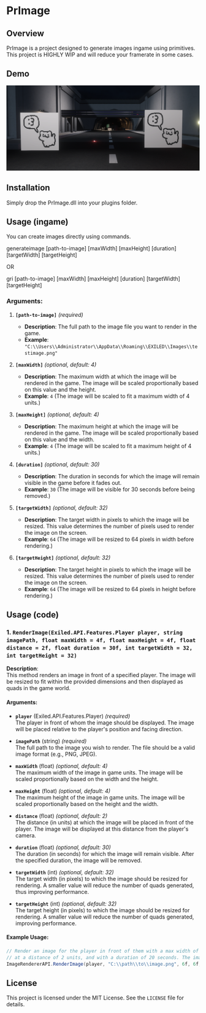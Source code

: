 # PrImage

## Overview
PrImage is a project designed to generate images ingame using primitives. This project is HIGHLY WIP and will reduce your framerate in some cases.

## Demo
![Plugin Demo](./demo.png)

## Installation
Simply drop the PrImage.dll into your plugins folder.

## Usage (ingame)
You can create images directly using commands.

generateimage [path-to-image] [maxWidth] [maxHeight] [duration] [targetWidth] [targetHeight]

OR

gri [path-to-image] [maxWidth] [maxHeight] [duration] [targetWidth] [targetHeight]

### Arguments:

1. **`[path-to-image]`** _(required)_
   - **Description**: The full path to the image file you want to render in the game.
   - **Example**: `"C:\\Users\\Administrator\\AppData\\Roaming\\EXILED\\Images\\testimage.png"`

2. **`[maxWidth]`** _(optional, default: 4)_
   - **Description**: The maximum width at which the image will be rendered in the game. The image will be scaled proportionally based on this value and the height.
   - **Example**: `4` (The image will be scaled to fit a maximum width of 4 units.)

3. **`[maxHeight]`** _(optional, default: 4)_
   - **Description**: The maximum height at which the image will be rendered in the game. The image will be scaled proportionally based on this value and the width.
   - **Example**: `4` (The image will be scaled to fit a maximum height of 4 units.)

4. **`[duration]`** _(optional, default: 30)_
   - **Description**: The duration in seconds for which the image will remain visible in the game before it fades out.
   - **Example**: `30` (The image will be visible for 30 seconds before being removed.)

5. **`[targetWidth]`** _(optional, default: 32)_
   - **Description**: The target width in pixels to which the image will be resized. This value determines the number of pixels used to render the image on the screen.
   - **Example**: `64` (The image will be resized to 64 pixels in width before rendering.)

6. **`[targetHeight]`** _(optional, default: 32)_
   - **Description**: The target height in pixels to which the image will be resized. This value determines the number of pixels used to render the image on the screen.
   - **Example**: `64` (The image will be resized to 64 pixels in height before rendering.)

## Usage (code)

### 1. `RenderImage(Exiled.API.Features.Player player, string imagePath, float maxWidth = 4f, float maxHeight = 4f, float distance = 2f, float duration = 30f, int targetWidth = 32, int targetHeight = 32)`

**Description**:  
This method renders an image in front of a specified player. The image will be resized to fit within the provided dimensions and then displayed as quads in the game world. 

#### Arguments:
- **`player`** (Exiled.API.Features.Player) _(required)_  
  The player in front of whom the image should be displayed. The image will be placed relative to the player's position and facing direction.
  
- **`imagePath`** (string) _(required)_  
  The full path to the image you wish to render. The file should be a valid image format (e.g., PNG, JPEG).
  
- **`maxWidth`** (float) _(optional, default: 4)_  
  The maximum width of the image in game units. The image will be scaled proportionally based on the width and the height.

- **`maxHeight`** (float) _(optional, default: 4)_  
  The maximum height of the image in game units. The image will be scaled proportionally based on the height and the width.

- **`distance`** (float) _(optional, default: 2)_  
  The distance (in units) at which the image will be placed in front of the player. The image will be displayed at this distance from the player's camera.
  
- **`duration`** (float) _(optional, default: 30)_  
  The duration (in seconds) for which the image will remain visible. After the specified duration, the image will be removed.

- **`targetWidth`** (int) _(optional, default: 32)_  
  The target width (in pixels) to which the image should be resized for rendering. A smaller value will reduce the number of quads generated, thus improving performance.
  
- **`targetHeight`** (int) _(optional, default: 32)_  
  The target height (in pixels) to which the image should be resized for rendering. A smaller value will reduce the number of quads generated, improving performance.

#### Example Usage:
```csharp
// Render an image for the player in front of them with a max width of 6, max height of 6,
// at a distance of 2 units, and with a duration of 20 seconds. The image will be resized to 64x64 pixels.
ImageRendererAPI.RenderImage(player, "C:\\path\\to\\image.png", 6f, 6f, 2f, 20f, 64, 64);
```


## License
This project is licensed under the MIT License. See the `LICENSE` file for details.